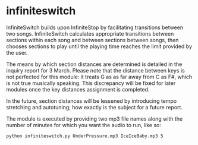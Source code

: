 # infiniteswitch

InfiniteSwitch builds upon InfiniteStop by facilitating transitions between two songs. InfiniteSwitch calculates appropriate transitions between sections within each song and between sections between songs, then chooses sections to play until the playing time reaches the limit provided by the user.

The means by which section distances are determined is detailed in the inquiry report for 3 March. Please note that the distance between keys is not perfected for this module: it treats G as as far away from C as F#, which is not true musically speaking. This discrepancy will be fixed for later modules once the key distances assignment is completed.

In the future, section distances will be lessened by introducing tempo stretching and autotuning; how exactly is the subject for a future report.

The module is executed by providing two mp3 file names along with the number of minutes for which you want the audio to run, like so:
```
python infiniteswitch.py UnderPressure.mp3 IceIceBaby.mp3 5
```